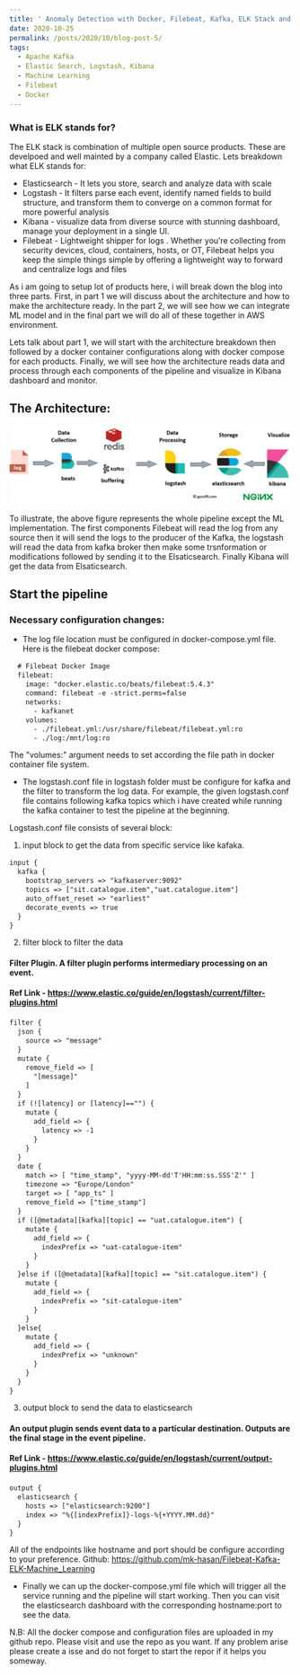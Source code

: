 ```yaml
---
title: ' Anomaly Detection with Docker, Filebeat, Kafka, ELK Stack and Machine Learning (Part -1)'
date: 2020-10-25
permalink: /posts/2020/10/blog-post-5/
tags:
  - Apache Kafka
  - Elastic Search, Logstash, Kibana
  - Machine Learning
  - Filebeat
  - Docker
---
```


### What is ELK stands for?

The ELK stack is combination of multiple open source products. These are develpoed and well mainted by a company called Elastic.
Lets breakdown what ELK stands for:

* Elasticsearch - It lets you store, search and analyze data with scale
* Logstash - It filters parse each event, identify named fields to build structure, and transform them to converge on a common format for more powerful analysis
* Kibana - visualize data from diverse source with stunning dashboard, manage your deployment in a single UI.
* Filebeat - Lightweight shipper for logs . Whether you’re collecting from security devices, cloud, containers, hosts, or OT, Filebeat helps you keep the simple things simple by offering a lightweight way to forward and centralize logs and files


As i am going to setup lot of products here, i will break down the blog into three parts. First, in part 1 we will discuss about the architecture and how to make the architecture ready. In the part 2, we will see how we can integrate ML model and in the final part we will do all of these together in AWS environment. 

Lets talk about part 1, we will start with the architecture breakdown then followed by a docker container configurations along with docker compose for each products. Finally, we will see how the architecture reads data and process through each components of the pipeline and visualize in Kibana dashboard and monitor. 



## The Architecture:

![Elk-kafka Architecture](/images/elk-archi.png "System Architecture")


To illustrate, the above figure represents the whole pipeline except the ML implementation. The first components Filebeat will read the log from any source then it will send the logs to the producer of the Kafka, the logstash will read the data from kafka broker then make some trsnformation or modifications followed by sending it to the Elsaticsearch. Finally Kibana will get the data from Elsaticsearch. 


## Start the pipeline

### Necessary configuration changes:

* The log file location must be configured in docker-compose.yml file. Here is the filebeat docker compose:

```
  # Filebeat Docker Image
  filebeat:
    image: "docker.elastic.co/beats/filebeat:5.4.3"
    command: filebeat -e -strict.perms=false
    networks:
      - kafkanet
    volumes:
      - ./filebeat.yml:/usr/share/filebeat/filebeat.yml:ro
      - ./log:/mnt/log:ro
```


The "volumes:" argument needs to set according the file path in docker container file system. 

* The logstash.conf file in logstash folder must be configure for kafka and the filter to transform the log data. For example, the given logstash.conf file contains following kafka topics which i have created while running the kafka container to test the pipeline at the beginning. 

Logstash.conf file consists of several block:

1.  input block to get the data from specific service like kafaka.

```
input {
  kafka {
    bootstrap_servers => "kafkaserver:9092"
    topics => ["sit.catalogue.item","uat.catalogue.item"]
    auto_offset_reset => "earliest"
    decorate_events => true
  }
}
```

2.  filter block to filter the data 

#### Filter Plugin. A filter plugin performs intermediary processing on an event.
#### Ref Link - https://www.elastic.co/guide/en/logstash/current/filter-plugins.html

```
filter {
  json {
    source => "message"
  }
  mutate {
    remove_field => [
      "[message]"
    ]
  }
  if (![latency] or [latency]=="") {
    mutate {
      add_field => {
        latency => -1
      }
    }
  }
  date {
    match => [ "time_stamp", "yyyy-MM-dd'T'HH:mm:ss.SSS'Z'" ]
    timezone => "Europe/London"
    target => [ "app_ts" ]
    remove_field => ["time_stamp"]
  }
  if ([@metadata][kafka][topic] == "uat.catalogue.item") {
    mutate {
      add_field => {
        indexPrefix => "uat-catalogue-item"
      }
    }
  }else if ([@metadata][kafka][topic] == "sit.catalogue.item") {
    mutate {
      add_field => {
        indexPrefix => "sit-catalogue-item"
      }
    }
  }else{
    mutate {
      add_field => {
        indexPrefix => "unknown"
      }
    }
  }
}
```

3. output block to send the data to elasticsearch

#### An output plugin sends event data to a particular destination. Outputs are the final stage in the event pipeline.
#### Ref Link - https://www.elastic.co/guide/en/logstash/current/output-plugins.html

```
output {
  elasticsearch {
    hosts => ["elasticsearch:9200"]
    index => "%{[indexPrefix]}-logs-%{+YYYY.MM.dd}"
  }
}
```

All of the endpoints like hostname and port should be configure according to your preference. 
Github: https://github.com/mk-hasan/Filebeat-Kafka-ELK-Machine_Learning

* Finally we can up the docker-compose.yml file which will trigger all the service running and the pipeline will start working. Then you can visit the elasticsearch dashboard with the corresponding hostname:port to see the data. 

N.B: All the docker compose and configuration files are uploaded in my github repo. Please visit and use the repo as you want. If any problem arise please create a isse and do not forget to start the repor if it helps you someway.

